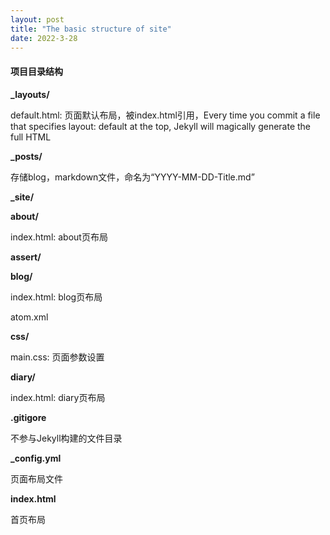 ```yaml
---
layout: post
title: "The basic structure of site"
date: 2022-3-28
---
```


#### 项目目录结构

**_layouts/**

default.html: 页面默认布局，被index.html引用，Every time you commit a file that specifies layout: default at the top, Jekyll will magically generate the full HTML 

**_posts/**

存储blog，markdown文件，命名为“YYYY-MM-DD-Title.md”

**_site/**

**about/** 

index.html: about页布局

**assert/**

**blog/**

index.html: blog页布局

atom.xml

**css/**

main.css: 页面参数设置

**diary/**

index.html: diary页布局

**.gitigore** 

不参与Jekyll构建的文件目录

**_config.yml** 

页面布局文件

**index.html** 

首页布局